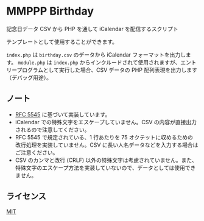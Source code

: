 # MMPPP Birthday

記念日データ CSV から PHP を通して iCalendar を配信するスクリプト


テンプレートとして使用することができます。

`index.php` は `birthday.csv` のデータから iCalendar フォーマットを出力します。
`module.php` は `index.php` からインクルードされて使用されますが、エントリープログラムとして実行した場合、CSV データの PHP 配列表現を出力します（デバッグ用途）。

## ノート

- [RFC 5545](https://www.rfc-editor.org/rfc/rfc5545.html) に基づいて実装しています。
- iCalendar での特殊文字をエスケープしていません。CSV の内容が直接出力されるので注意してください。
- RFC 5545 で規定されている、1 行あたりを 75 オクテットに収めるための改行処理を実装していません。CSV に長い人名データなどを入力する場合はご注意ください。
- CSV のカンマと改行 (CRLF) 以外の特殊文字は考慮されていません。また、特殊文字のエスケープ方法を実装していないので、データとしては使用できません。

## ライセンス

[MIT](LICENSE)
